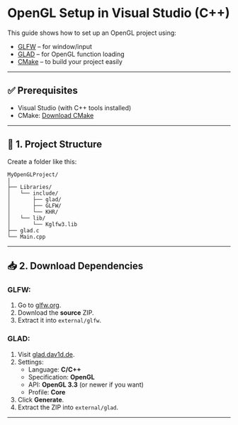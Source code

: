 # OpenGL Setup in Visual Studio (C++)

This guide shows how to set up an OpenGL project using:
- [GLFW](https://www.glfw.org/) – for window/input
- [GLAD](https://glad.dav1d.de/) – for OpenGL function loading
- [CMake](https://cmake.org/download/) – to build your project easily

---

## ✅ Prerequisites
- Visual Studio (with C++ tools installed)
- CMake: [Download CMake](https://cmake.org/download/)
---

## 📁 1. Project Structure
Create a folder like this:
```
MyOpenGLProject/
│
├── Libraries/
│   └── include/
│       ├── glad/
│       ├── GLFW/
│       └── KHR/
│   └── lib/
│       └── Kglfw3.lib
├── glad.c
└── Main.cpp
```

---

## 📥 2. Download Dependencies
### GLFW:
1. Go to [glfw.org](https://www.glfw.org/download.html).
2. Download the **source** ZIP.
3. Extract it into `external/glfw`.

### GLAD:
1. Visit [glad.dav1d.de](https://glad.dav1d.de/).
2. Settings:
   - Language: **C/C++**
   - Specification: **OpenGL**
   - API: **OpenGL 3.3** (or newer if you want)
   - Profile: **Core**
3. Click **Generate**.
4. Extract the ZIP into `external/glad`.

---
